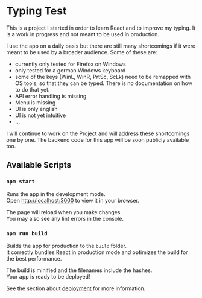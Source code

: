 # Typing Test

This is a project I started in order to learn React and to improve my typing.
It is a work in progress and not meant to be used in production.

I use the app on a daily basis but there are still many shortcomings if it were meant to be used by a broader audience. Some of these are:

* currently only tested for Firefox on Windows
* only tested for a german Windows keyboard
* some of the keys (WinL, WinR, PrtSc, ScLk) need to be remapped with OS tools, so that they can be typed. There is no documentation on how to do that yet.  
* API error handling is missing
* Menu is missing
* UI is only english 
* UI is not yet intuitive
* ...

I will continue to work on the Project and will address these shortcomings one by one.
The backend code for this app will be soon publicly available too.


## Available Scripts

### `npm start`

Runs the app in the development mode.\
Open [http://localhost:3000](http://localhost:3000) to view it in your browser.

The page will reload when you make changes.\
You may also see any lint errors in the console.


### `npm run build`

Builds the app for production to the `build` folder.\
It correctly bundles React in production mode and optimizes the build for the best performance.

The build is minified and the filenames include the hashes.\
Your app is ready to be deployed!

See the section about [deployment](https://facebook.github.io/create-react-app/docs/deployment) for more information.
